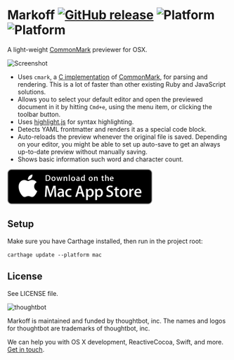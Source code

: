 # Markoff [![GitHub release](https://img.shields.io/github/release/thoughtbot/markoff.svg)]() ![Platform](https://img.shields.io/badge/platform-OS%20X-lightgrey.svg) ![Platform](https://img.shields.io/badge/license-ISC-lightgrey.svg)
A light-weight [CommonMark] previewer for OSX.

![Screenshot](https://images.thoughtbot.com/markoff/MarkoffScreenshot.jpg)

- Uses `cmark`, a [C implementation][cmark] of [CommonMark], for parsing and
rendering. This is a lot of faster than other existing Ruby and JavaScript
solutions.
- Allows you to select your default editor and open the previewed document in it
by hitting `Cmd+e`, using the menu item, or clicking the toolbar button.
- Uses [highlight.js] for syntax highlighting.
- Detects YAML frontmatter and renders it as a special code block.
- Auto-reloads the preview whenever the original file is saved. Depending on
your editor, you might be able to set up auto-save to get an always up-to-date
preview without manually saving.
- Shows basic information such word and character count.

[![Download on the App Store](appstore.svg)](https://itunes.apple.com/us/app/markoff/id1084713122)

## Setup

Make sure you have Carthage installed, then run in the project root:

~~~shell
carthage update --platform mac
~~~

## License

See LICENSE file.

![thoughtbot](https://thoughtbot.com/logo.png)

Markoff is maintained and funded by thoughtbot, inc.
The names and logos for thoughtbot are trademarks of thoughtbot, inc.

We can help you with OS X development, ReactiveCocoa, Swift, and more. [Get in touch][hire].

[App Store]: https://itunes.apple.com/us/app/markoff/id1084713122
[cmark]: https://github.com/jgm/cmark
[CommonMark]: http://commonmark.org
[community]: https://thoughtbot.com/community?utm_source=github
[highlight.js]: https://highlightjs.org
[hire]: https://thoughtbot.com/hire-us?utm_source=github
[LICENSE]: LICENSE
